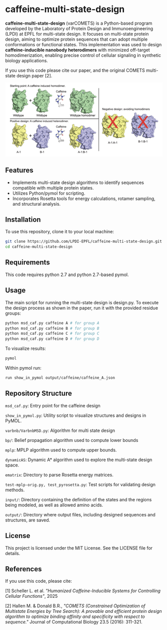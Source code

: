 # caffeine-multi-state-design

**caffeine-multi-state-design** (varCOMETS) is a Python-based program developed by the Laboratory of Protein Design and Immunoengineering (LPDI) at EPFL for multi-state design. It focuses on multi-state protein design, aiming to optimize protein sequences that can adopt multiple conformations or functional states. This implementation was used to design **caffeine-inducible nanobody heterodimers** with minimized off-target homodimerization, enabling precise control of cellular signaling in synthetic biology applications.

If you use this code please cite our paper, and the original COMETS multi-state design paper [2].

![Caffeine multi state design](images/Caffeine.png)

## Features

- Implements multi-state design algorithms to identify sequences compatible with multiple protein states.
- Utilizes Python/pymol for scripting.
- Incorporates Rosetta tools for energy calculations, rotamer sampling, and structural analysis.

## Installation

To use this repository, clone it to your local machine:

```bash
git clone https://github.com/LPDI-EPFL/caffeine-multi-state-design.git
cd caffeine-multi-state-design
```

## Requirements
This code requires python 2.7 and python 2.7-based pymol.

## Usage
The main script for running the multi-state design is design.py. To execute the design process as shown in the paper, run it with the provided residue groups: 

```bash
python msd_caf.py caffeine A # for group A
python msd_caf.py caffeine B # for group B
python msd_caf.py caffeine C # for group C
python msd_caf.py caffeine D # for group D
```

To visualize results: 
```bash
pymol
```

Within pymol run: 
```bash
run show_in_pymol output/caffeine/caffeine_A.json
```


## Repository Structure

``msd_caf.py``: Entry point for the caffeine design

``show_in_pymol.py``: Utility script to visualize structures and designs in PyMOL.

``varbnb/VarbnbMSD.py``: Algorithm for multi state design

``bp/``: Belief propagation algorithm used to compute lower bounds 

``mplp``: MPLP algorithm used to compute upper bounds.

``dynamicAS``: Dynamic A* algorithm used to explore the multi-state design space.

``ematrix``: Directory to parse Rosetta energy matrices.

``test-mplp-orig.py, test_pyrosetta.py``: Test scripts for validating design methods.

``input/``: Directory containing the definition of the states and the regions being modeled, as well as allowed amino acids.

``output/``: Directory where output files, including designed sequences and structures, are saved.

## License
This project is licensed under the MIT License. See the LICENSE file for details.

## References
If you use this code, please cite:

[1] Scheller L. et al. _"Humanized Caffeine-Inducible Systems for Controlling Cellular Functions"_, 2025

[2] Hallen M. & Donald B.R., _"COMETS (Constrained Optimization of Multistate Energies by Tree Search): A provable and efficient protein design algorithm to optimize binding affinity and specificity with respect to sequence."_ Journal of Computational Biology 23.5 (2016): 311-321.



